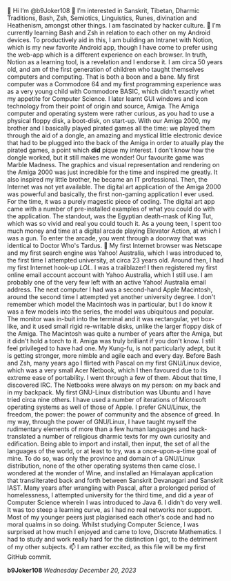 👋 Hi I’m @b9Joker108
👀 I’m interested in Sanskrit, Tibetan, Dharmic Traditions, Bash, Zsh, Semiotics, Linguistics, Runes, divination and Heathenism, amongst other things. I am fascinated by hacker culture. 🌱 I’m currently learning Bash and Zsh in relation to each other on my Android devices. To productively aid in this, I am building an Intranet with Notion, which is my new favorite Android app, though I have come to prefer using the web-app which is a different experience on each browser. In truth, Notion as a learning tool, is a revelation and I endorse it. I am circa 50 years old, and am of the first generation of children who taught themselves computers and computing. That is both a boon and a bane. My first computer was a Commodore 64 and my first programming experience was as a very young child with Commodore BASIC, which didn't exactly whet my appetite for Computer Science. I later learnt GUI windows and icon technology from their point of origin and source, Amiga. The Amiga computer and operating system were rather curious, as you had to use a physical floppy disk, a boot-disk, on start-up. With our Amiga 2000, my brother and I basically played pirated games all the time: we played them through the aid of a dongle, an amazing and mystical little electronic device that had to be plugged into the back of the Amiga in order to atually play the pirated games, a point which **did** pique my interest. I don't know how the dongle worked, but it still makes me wonder! Our favourite game was Marble Madness. The graphics and visual representation and rendering on the Amiga 2000 was just incredible for the time and inspired me greatly. It also inspired my little brother, he became an IT professional. Then, the Internet was not yet available. The digital art application of the Amiga 2000 was powerful and basically, the first non-gaming application I ever used. For the time, it was a purely magestic piece of coding. The digital art app came with a number of pre-installed examples of what you could do with the application. The standout, was the Egyptian death-mask of King Tut, which was so vivid and real you could touch it. As a young teen, I spent too much money and time at a digital arcade playing Elevator Action, at which I was a gun. To enter the arcade, you went through a doorway that was identical to Doctor Who's Tardus. 💞️ My first Internet browser was Netscape and my first search engine was Yahoo! Australia, which I was introduced to, the first time I attempted university, at circa 23 years old. Around then, I had my first Internet hook-up *LOL*. I was a trailblazer! I then registered my first online email account account with Yahoo Australia, which I still use. I am probably one of the very few left with an active Yahoo! Australia email address. The next computer I had was a second-hand Apple Macintosh, around the second time I attempted yet another university degree. I don't remember which model the Macintosh was in particular, but I do know it was a few models into the series, the model was ubiquitous and popular. The monitor was in-buit into the terminal and it was rectangular, yet box-like, and it used small rigid re-writable disks, unlike the larger floppy disk of the Amiga. The Macintosh was quite a number of years after the Amiga, but it didn't hold a torch to it. Amiga was truly brilliant if you don't know. I still feel privileged to have had one. My Kung-fu, is not particularly adept, but it is getting stronger, more nimble and agile each and every day. Before Bash and Zsh, many years ago I flirted with Pascal on my first GNU/Linux device, which was a very small Acer Netbook, which I then favoured due to its extreme ease of portability. I went through a few of them. About that time, I discovered IRC. The Netbooks were always on my person: on my back and in my backpack. My first GNU-Linux distribution was Ubuntu and I have tried circa nine others. I have used a number of iterations of Microsoft operating systems as well of those of Apple. I prefer GNU/Linux, the freedom, the power: the power of community and the absence of greed. In my way, through the power of GNU/Linux, I have taught myself the rudimentary elements of more than a few human languages and hack-translated a number of religious dharmic texts for my own curiosity and edification. Being able to import and install, then input, the set of all the languages of the world, or at least to try, was a once-upon-a-time goal of mine. To do so, was only the province and domain of a GNU/Linux distribution, none of the other operating systems then came close. I wondered at the wonder of Wine, and installed an Himalayan application that transliterated back and forth between Sanskrit Devanagari and Sanskrit IAST. Many years after wrangling with Pascal, after a prolonged period of homelessness, I attempted university for the third time, and did a year of Computer Science wherein I was introduced to Java 6. I didn't do very well. It was too steep a learning curve, as I had no real networks nor support. Most of my younger peers just plagiarised each other's code and had no moral qualms in so doing. Whilst studying Computer Science, I was surprised at how much I enjoyed and came to love, Discrete Mathematics. I had to study and work really hard for the distinction I got, to the detriment of my other subjects. 📫 I am rather excited, as this file will be my first GitHub commit.
  
**b9Joker108**
*Wednesday December 20, 2023*
